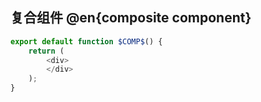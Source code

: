## 复合组件 @en{composite component}

```js
export default function $COMP$() {
    return (
        <div>
        </div>
    );
}
```
